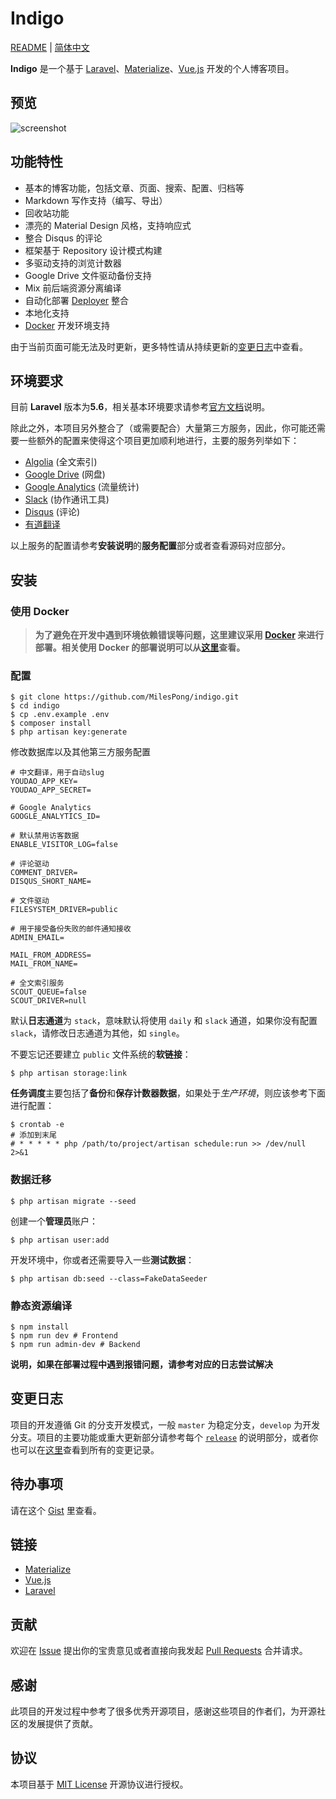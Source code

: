 # Indigo

[README](README.md) | [简体中文](README_zh.md)

**Indigo** 是一个基于 [Laravel](https://laravel.com/)、[Materialize](http://materializecss.com/)、[Vue.js](https://vuejs.org/) 开发的个人博客项目。

## 预览

![screenshot](https://user-images.githubusercontent.com/5867628/37555740-48334dc4-2a27-11e8-973f-f54f96d9e912.png)

## 功能特性

-  基本的博客功能，包括文章、页面、搜索、配置、归档等
-  Markdown 写作支持（编写、导出）
-  回收站功能
-  漂亮的 Material Design 风格，支持响应式
-  整合 Disqus 的评论
-  框架基于 Repository 设计模式构建
-  多驱动支持的浏览计数器
-  Google Drive 文件驱动备份支持
-  Mix 前后端资源分离编译
-  自动化部署 [Deployer](https://github.com/MilesPong/laravel-deployer/blob/indigo/README.md) 整合
-  本地化支持
-  [Docker](https://www.docker.com/) 开发环境支持

由于当前页面可能无法及时更新，更多特性请从持续更新的[变更日志](CHANGELOG.md)中查看。

## 环境要求

目前 **Laravel** 版本为**5.6**，相关基本环境要求请参考[官方文档](https://laravel.com/docs/5.6#server-requirements)说明。

除此之外，本项目另外整合了（或需要配合）大量第三方服务，因此，你可能还需要一些额外的配置来使得这个项目更加顺利地进行，主要的服务列举如下：

- [Algolia](https://www.algolia.com/) (全文索引)
- [Google Drive](https://drive.google.com/) (网盘)
- [Google Analytics](https://analytics.google.com) (流量统计)
- [Slack](https://slack.com/) (协作通讯工具)
- [Disqus](https://disqus.com/) (评论)
- [有道翻译](http://fanyi.youdao.com/openapi)

以上服务的配置请参考**安装说明**的**服务配置**部分或者查看源码对应部分。

## 安装

### 使用 Docker

> **为了避免在开发中遇到环境依赖错误等问题，这里建议采用  [Docker](https://www.docker.com/)  来进行部署。相关使用 Docker 的部署说明可以从[这里](https://github.com/MilesPong/docker-lnmp/blob/indigo/README.md)查看。**

### 配置

```
$ git clone https://github.com/MilesPong/indigo.git
$ cd indigo
$ cp .env.example .env
$ composer install
$ php artisan key:generate
```

修改数据库以及其他第三方服务配置

```
# 中文翻译，用于自动slug
YOUDAO_APP_KEY=
YOUDAO_APP_SECRET=

# Google Analytics
GOOGLE_ANALYTICS_ID=

# 默认禁用访客数据
ENABLE_VISITOR_LOG=false

# 评论驱动
COMMENT_DRIVER=
DISQUS_SHORT_NAME=

# 文件驱动
FILESYSTEM_DRIVER=public

# 用于接受备份失败的邮件通知接收
ADMIN_EMAIL=

MAIL_FROM_ADDRESS=
MAIL_FROM_NAME=

# 全文索引服务
SCOUT_QUEUE=false
SCOUT_DRIVER=null
```

默认**日志通道**为 `stack`，意味默认将使用 `daily` 和 `slack` 通道，如果你没有配置 `slack`，请修改日志通道为其他，如 `single`。

不要忘记还要建立 `public` 文件系统的**软链接**：

```
$ php artisan storage:link
```

**任务调度**主要包括了**备份**和**保存计数器数据**，如果处于*生产环境*，则应该参考下面进行配置：

```
$ crontab -e
# 添加到末尾
# * * * * * php /path/to/project/artisan schedule:run >> /dev/null 2>&1
```

### 数据迁移

```
$ php artisan migrate --seed
```

创建一个**管理员**账户：

```
$ php artisan user:add
```

开发环境中，你或者还需要导入一些**测试数据**：

```
$ php artisan db:seed --class=FakeDataSeeder
```

### 静态资源编译

```
$ npm install
$ npm run dev # Frontend
$ npm run admin-dev # Backend
```

**说明，如果在部署过程中遇到报错问题，请参考对应的日志尝试解决**

## 变更日志

项目的开发遵循 Git 的分支开发模式，一般 `master` 为稳定分支，`develop` 为开发分支。项目的主要功能或重大更新部分请参考每个 [`release`](https://github.com/MilesPong/indigo/releases) 的说明部分，或者你也可以在[这里](CHANGELOG.md)查看到所有的变更记录。

## 待办事项

请在这个 [Gist](https://gist.github.com/MilesPong/7529f9586fb7070a7f4c56360cdf9475) 里查看。

## 链接

-   [Materialize](http://materializecss.com/)
-   [Vue.js](https://vuejs.org/)
-   [Laravel](https://laravel.com/)

## 贡献

欢迎在 [Issue](https://github.com/MilesPong/indigo/issues) 提出你的宝贵意见或者直接向我发起 [Pull Requests](https://github.com/MilesPong/indigo/pulls) 合并请求。

## 感谢

此项目的开发过程中参考了很多优秀开源项目，感谢这些项目的作者们，为开源社区的发展提供了贡献。

## 协议

本项目基于 [MIT License](https://opensource.org/licenses/MIT) 开源协议进行授权。